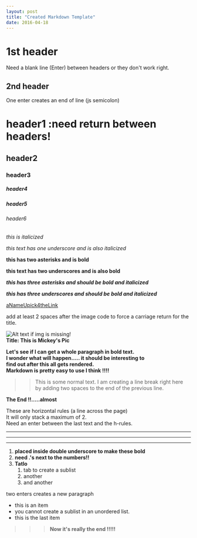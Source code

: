 ```yaml
---
layout: post
title: "Created Markdown Template"
date: 2016-04-18
---
```




1st header
====

Need a blank line (Enter) between headers or they don't work right.

2nd header
----

One enter creates an end of line (js semicolon)

# header1 :need return between headers! #

## header2 ##

### header3 ###

##### header4 ####

##### header5 #####

###### header6 ######


*this is italicized*  

_this text has one underscore and is also italicized_  

**this has two asterisks and is bold**

__this text has two underscores and is also bold__   

***this has three asterisks and should be bold and italicized***

___this has three underscores and should be bold and italicized___

[aNameUpick4theLink](https://github.com/)  

add at least 2 spaces after the image code to force a carriage return for the title.

![Alt text if img is missing!](http://img.lum.dolimg.com/v1/images/character_mickeymouse_home_mickey_notemplate_3a0db1b2.jpeg?region=0,0,600,600&width=320 "Title of your choice.")  
__Title: This is Mickey's Pic__   


__Let's see if I can get a whole paragraph in bold text.  
I wonder what will happen..... it should be interesting to  
find out after this all gets rendered.  
Markdown is pretty easy to use I think !!!!__  


>>This is some normal text. I am creating a line break right here  
by adding two spaces to the end of the previous line.  
>> 

__The End !!.....almost__  
  
   
   
These are horizontal rules (a line across the page)   
It will only stack a maximum of 2.    
Need an enter between the last text and the h-rules.  

---
---
---




>
1. __placed inside double underscore to make these bold__
2. __need .'s next to the numbers!!__
3. __Tatlo__
    1. tab to create a sublist
    2. another
    3. and another
>

two enters creates a new paragraph


* this is an item
* you cannot create a sublist in an unordered list.
* this is the last item


>>>__Now it's really the end !!!!!__
>>>



